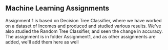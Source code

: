 ## Machine Learning Assignments
Assignment 1 is based on Decision Tree Classifier, where we have worked on a dataset of Incomes and produced and studied various results. We've also studied the Random Tree Classifier, and seen the change in accuracy.
The assignment is in folder Assignment1, and as other assignments are added, we'll add them here as well